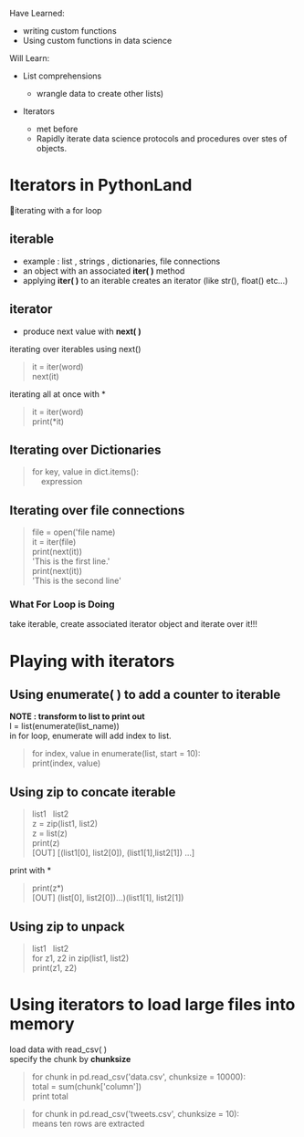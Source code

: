 Have Learned:
- writing custom functions
- Using custom functions in data science

Will Learn:
- List comprehensions
  - wrangle data to create other lists)

- Iterators
  - met before
  - Rapidly iterate data science protocols and procedures over stes of objects.  



# Iterators in PythonLand

iterating with a for loop  

## iterable
- example : list , strings , dictionaries, file connections
- an object with an associated __iter( )__ method
- applying __iter( )__ to an iterable creates an iterator
(like str(), float() etc...)
## iterator
- produce next value with __next( )__

iterating over iterables using next()  
>it = iter(word)  
next(it)

iterating all at once with  *  
>it = iter(word)  
print(*it)

## Iterating over Dictionaries
>for key, value in dict.items():  
&nbsp;&nbsp;&nbsp;&nbsp;expression  


## Iterating over file connections
>file = open('file name)  
it = iter(file)  
print(next(it))  
'This is the first line.'  
print(next(it))  
'This is the second line'  

### __What For Loop is Doing__

take iterable, create associated iterator object and iterate over it!!!


# Playing with iterators

## Using enumerate( ) to add a counter to iterable
__NOTE : transform to list to print out__   
l = list(enumerate(list_name))  
in for loop, enumerate will add index to list.
> for index, value in enumerate(list, start = 10):  
print(index, value) 

## Using zip to concate iterable
>list1 &nbsp; list2  
z = zip(list1, list2)  
z = list(z)  
print(z)  
[OUT] [(list1[0], list2[0]), (list1[1],list2[1]) ...]

print with *  
>print(z*)  
[OUT] (list[0], list2[0])...)(list1[1], list2[1])

## Using zip to unpack
>list1 &nbsp; list2  
for z1, z2 in zip(list1, list2)  
print(z1, z2)  


# Using iterators to load large files into memory
load data with read_csv( )  
specify the chunk by __chunksize__

>for chunk in pd.read_csv('data.csv', chunksize = 10000):  
total = sum(chunk['column'])  
print total

> for chunk in pd.read_csv('tweets.csv', chunksize = 10):  
means ten rows are extracted